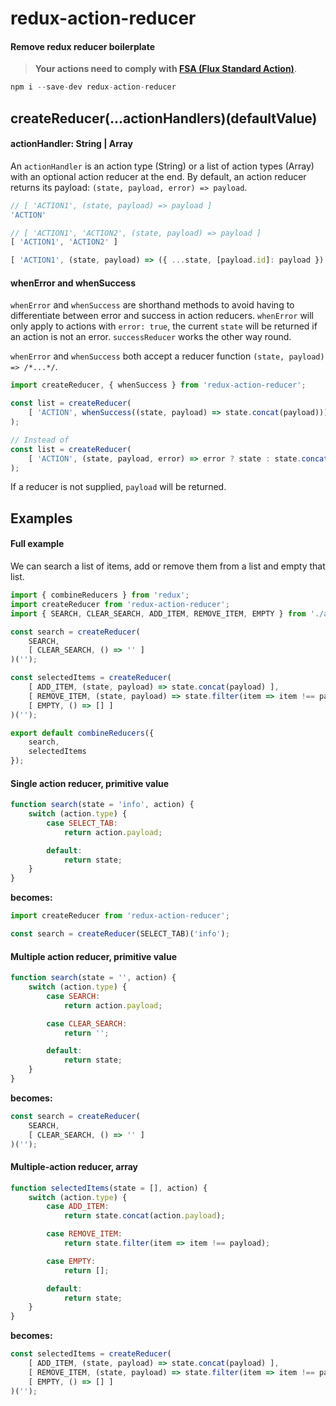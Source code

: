 # redux-action-reducer

#### Remove redux reducer boilerplate

> __Your actions need to comply with [FSA (Flux Standard Action)](https://github.com/acdlite/flux-standard-action)__.

```js
npm i --save-dev redux-action-reducer
```

## createReducer(...actionHandlers)(defaultValue)

#### actionHandler: String | Array

An `actionHandler` is an action type (String) or a list of action types (Array) with an optional action reducer at the end. By default, an action reducer returns its payload: `(state, payload, error) => payload`.

```js
// [ 'ACTION1', (state, payload) => payload ]
'ACTION'

// [ 'ACTION1', 'ACTION2', (state, payload) => payload ]
[ 'ACTION1', 'ACTION2' ]

[ 'ACTION1', (state, payload) => ({ ...state, [payload.id]: payload }) ]
```

#### whenError and whenSuccess

`whenError` and `whenSuccess` are shorthand methods to avoid having to differentiate between error and success in action reducers.
`whenError` will only apply to actions with `error: true`, the current `state` will be returned if an action is not an error. `successReducer` works the
other way round.

`whenError` and `whenSuccess` both accept a reducer function `(state, payload) => /*...*/`.

```js
import createReducer, { whenSuccess } from 'redux-action-reducer';

const list = createReducer(
    [ 'ACTION', whenSuccess((state, payload) => state.concat(payload))]
);

// Instead of
const list = createReducer(
    [ 'ACTION', (state, payload, error) => error ? state : state.concat(payload)) ]
);
```

If a reducer is not supplied, `payload` will be returned.


## Examples

#### Full example

We can search a list of items, add or remove them from a list and empty that list.

```js
import { combineReducers } from 'redux';
import createReducer from 'redux-action-reducer';
import { SEARCH, CLEAR_SEARCH, ADD_ITEM, REMOVE_ITEM, EMPTY } from './actionTypes';

const search = createReducer(
    SEARCH,
    [ CLEAR_SEARCH, () => '' ]
)('');

const selectedItems = createReducer(
    [ ADD_ITEM, (state, payload) => state.concat(payload) ],
    [ REMOVE_ITEM, (state, payload) => state.filter(item => item !== payload) ],
    [ EMPTY, () => [] ]
)('');

export default combineReducers({
    search,
    selectedItems
});

```

#### Single action reducer, primitive value

```js
function search(state = 'info', action) {
    switch (action.type) {
        case SELECT_TAB:
            return action.payload;

        default:
            return state;
    }
}
```

__becomes:__

```js
import createReducer from 'redux-action-reducer';

const search = createReducer(SELECT_TAB)('info');
```


#### Multiple action reducer, primitive value

```js
function search(state = '', action) {
    switch (action.type) {
        case SEARCH:
            return action.payload;

        case CLEAR_SEARCH:
            return '';

        default:
            return state;
    }
}
```

__becomes:__

```js
const search = createReducer(
    SEARCH,
    [ CLEAR_SEARCH, () => '' ]
)('');
```

#### Multiple-action reducer, array

```js
function selectedItems(state = [], action) {
    switch (action.type) {
        case ADD_ITEM:
            return state.concat(action.payload);

        case REMOVE_ITEM:
            return state.filter(item => item !== payload);

        case EMPTY:
            return [];

        default:
            return state;
    }
}
```

__becomes:__

```js
const selectedItems = createReducer(
    [ ADD_ITEM, (state, payload) => state.concat(payload) ],
    [ REMOVE_ITEM, (state, payload) => state.filter(item => item !== payload) ],
    [ EMPTY, () => [] ]
)('');
```
